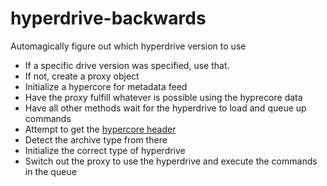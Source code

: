 # hyperdrive-backwards
Automagically figure out which hyperdrive version to use

- If a specific drive version was specified, use that.
- If not, create a proxy object
- Initialize a hypercore for metadata feed
- Have the proxy fulfill whatever is possible using the hyprecore data
- Have all other methods wait for the hyperdrive to load and queue up commands
- Attempt to get the [hypercore header](https://github.com/datprotocol/DEPs/blob/master/proposals/0007-hypercore-header.md)
- Detect the archive type from there
- Initialize the correct type of hyperdrive
- Switch out the proxy to use the hyperdrive and execute the commands in the queue
